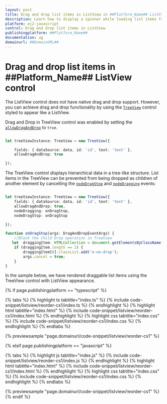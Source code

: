 ```yaml
---
layout: post
title: Drag and drop list items in ListView in ##Platform_Name## ListView control | Syncfusion
description: Learn how to display a spinner while loading list items from remote data in Syncfusion ##Platform_Name## ListView control of Essential JS 2 and more.
platform: ej2-javascript
control: Drag and drop list items in ListView
publishingplatform: ##Platform_Name##
documentation: ug
domainurl: ##DomainURL##
---
```


# Drag and drop list items in ##Platform_Name## ListView control

The ListView control does not have native drag and drop support. However, you can achieve drag and drop functionality by using the [`TreeView`](https://ej2.syncfusion.com/documentation/treeview/getting-started/) control styled to appear like a ListView.

Drag and Drop in TreeView control was enabled by setting the [`allowDragAndDrop`](../../api/treeview/#allowdraganddrop) to `true`.

```ts

let treeViewInstance: TreeView = new TreeView({

    fields: { dataSource: data, id: 'id', text: 'text' },
    allowDragAndDrop: true

});

```

The TreeView control displays hierarchical data in a tree-like structure. List items in the TreeView can be prevented from being dropped as children of another element by cancelling the [`nodeDragStop`](../../api/treeview/#nodedragstop) and [`nodeDragging`](../../api/treeview/#nodedragging) events:

```ts

let treeViewInstance: TreeView = new TreeView({
    fields: { dataSource: data, id: 'id', text: 'text' },
    allowDragAndDrop: true,
    nodeDragging: onDragStop,
    nodeDragStop: onDragStop

});

function onDragStop(args: DragAndDropEventArgs) {
    //Block the Child Drop operation in TreeView
   let  draggingItem: HTMLCollection = document.getElementsByClassName("e-drop-in");
    if (draggingItem.length == 1) {
        draggingItem[0].classList.add('e-no-drop');
        args.cancel = true;
    }
}

```

In the sample below, we have rendered draggable list items using the TreeView control with ListView appearance.

{% if page.publishingplatform == "typescript" %}

{% tabs %}
{% highlight ts tabtitle="index.ts" %}
{% include code-snippet/listview/reorder-cs1/index.ts %}
{% endhighlight %}
{% highlight html tabtitle="index.html" %}
{% include code-snippet/listview/reorder-cs1/index.html %}
{% endhighlight %}
{% highlight css tabtitle="index.css" %}
{% include code-snippet/listview/reorder-cs1/index.css %}
{% endhighlight %}
{% endtabs %}
        
{% previewsample "page.domainurl/code-snippet/listview/reorder-cs1" %}

{% elsif page.publishingplatform == "javascript" %}

{% tabs %}
{% highlight js tabtitle="index.js" %}
{% include code-snippet/listview/reorder-cs1/index.js %}
{% endhighlight %}
{% highlight html tabtitle="index.html" %}
{% include code-snippet/listview/reorder-cs1/index.html %}
{% endhighlight %}
{% highlight css tabtitle="index.css" %}
{% include code-snippet/listview/reorder-cs1/index.css %}
{% endhighlight %}
{% endtabs %}

{% previewsample "page.domainurl/code-snippet/listview/reorder-cs1" %}
{% endif %}
